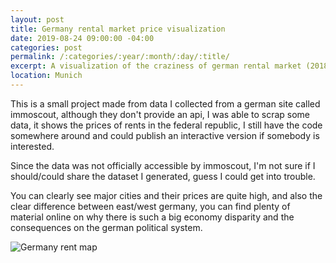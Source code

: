 ```yaml
---
layout: post
title: Germany rental market price visualization
date: 2019-08-24 09:00:00 -04:00
categories: post
permalink: /:categories/:year/:month/:day/:title/
excerpt: A visualization of the craziness of german rental market (2018)
location: Munich
---
```


This is a small project made from data I collected from a german site called immoscout, although they don't provide an api, I was able to scrap some data, it shows the prices of rents in the federal republic, I still have the code somewhere around and could publish an interactive version if somebody is interested.

Since the data was not officially accessible by immoscout, I'm not sure if I should/could share the dataset I generated, guess I could get into trouble.

You can clearly see major cities and their prices are quite high, and also the clear difference between east/west germany, you can find plenty of material online on why there is such a big economy disparity and the consequences on the german political system.

![Germany rent map]({{site.url}}/assets/rent_map.png "Germany rent map")
